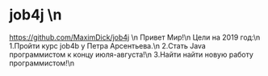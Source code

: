 ﻿# job4j \n
https://github.com/MaximDick/job4j \n
Привет Мир!\n
Цели на 2019 год:\n
1.Пройти  курс job4b у Петра Арсентьева.\n
2.Стать Java программистом к концу июля-августа!\n
3.Найти найти новую работу программистом!\n
